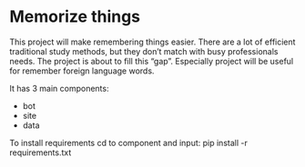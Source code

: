 Memorize things
================================

This project will make remembering things easier. There are a lot of efficient traditional study methods, but they don’t match with busy professionals needs. The project is about to fill this “gap”. Especially project will be useful for remember foreign language words.

It has 3 main components:
* bot
* site
* data

To install requirements cd to component and input:
pip install -r requirements.txt
